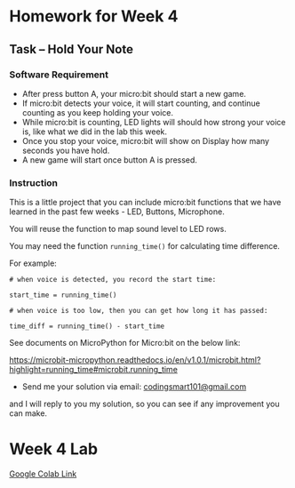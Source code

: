 # Homework for Week 4

## Task – Hold Your Note

### Software Requirement

* After press button A, your micro:bit should start a new game. 
* If micro:bit detects your voice, it will start counting, and continue counting as you keep holding your voice. 
* While micro:bit is counting, LED lights will should how strong your voice is, like what we did in the lab this week. 
* Once you stop your voice, micro:bit will show on Display how many seconds you have hold. 
* A new game will start once button A is pressed.

### Instruction

This is a little project that you can include  micro:bit functions that we have learned in the past few weeks - LED, Buttons, Microphone. 

You will reuse the function to map sound level to LED rows. 

You may need the function 
`running_time()` for calculating time difference.

For example: 
```
# when voice is detected, you record the start time: 

start_time = running_time()

# when voice is too low, then you can get how long it has passed: 

time_diff = running_time() - start_time
```
See documents on MicroPython for Micro:bit on the below link: 

https://microbit-micropython.readthedocs.io/en/v1.0.1/microbit.html?highlight=running_time#microbit.running_time

* Send me your solution via email: 
codingsmart101@gmail.com

and I will reply to you my solution, so you can see if any improvement you can make.

# Week 4 Lab

[Google Colab Link](https://colab.research.google.com/drive/1VmbWf3mWLXexySysGEsagVh_0YPkpCLL?usp=sharing)
